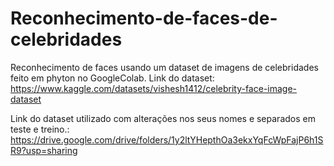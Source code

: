 # Reconhecimento-de-faces-de-celebridades
Reconhecimento de faces usando um dataset de imagens de celebridades feito em phyton no GoogleColab. Link do dataset: https://www.kaggle.com/datasets/vishesh1412/celebrity-face-image-dataset


Link do dataset utilizado com alterações nos seus nomes e separados em teste e treino.: https://drive.google.com/drive/folders/1y2ltYHepthOa3ekxYqFcWpFajP6h1SR9?usp=sharing
